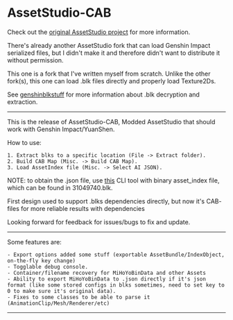 # AssetStudio-CAB
Check out the [original AssetStudio project](https://github.com/Perfare/AssetStudio) for more information.

There's already another AssetStudio fork that can load Genshin Impact serialized files, but I didn't make it and therefore didn't want to distribute it without permission.

This one is a fork that I've written myself from scratch. Unlike the other fork(s), this one can load .blk files directly and properly load Texture2Ds.

See [genshinblkstuff](https://github.com/khang06/genshinblkstuff) for more information about .blk decryption and extraction.
_____________________________________________________________________________________________________________________________
This is the release of AssetStudio-CAB, Modded AssetStudio that should work with Genshin Impact/YuanShen.

How to use:

```
1. Extract blks to a specific location (File -> Extract folder).
2. Build CAB Map (Misc. -> Build CAB Map).
3. Load AssetIndex file (Misc. -> Select AI JSON).
```
NOTE: to obtain the .json file, use [this](https://github.com/Razmoth/AssetIndexReader) CLI tool with binary asset_index file, which can be found in 31049740.blk.

First design used to support .blks dependencies directly, but now it's CAB- files for more reliable results with dependencies

Looking forward for feedback for issues/bugs to fix and update.
_____________________________________________________________________________________________________________________________

Some features are:
```
- Export options added some stuff (exportable AssetBundle/IndexObject, on-the-fly key change)
- Togglable debug console.
- Container/filename recovery for MiHoYoBinData and other Assets
- Ability to export MiHoYoBinData to .json directly if it's json format (like some stored configs in blks sometimes, need to set key to 0 to make sure it's original data).
- Fixes to some classes to be able to parse it (AnimationClip/Mesh/Renderer/etc)
```
_____________________________________________________________________________________________________________________________
